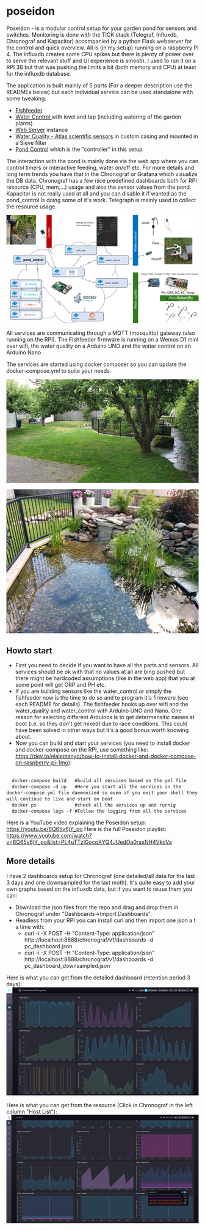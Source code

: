 # poseidon
Poseidon - is a modular control setup for your garden pond for sensors and switches. Monitoring is done with the TICK stack (Telegraf, Influxdb, Chronograf and Kapacitor) accompanied by a python Flask webserver for the control and quick overview. All is (in my setup) running on a raspberry PI 4. The influxdb creates some CPU spikes but there is plenty of power over to serve the relevant stuff and UI experience is smooth. I used to run it on a RPI 3B but that was pushing the limits a bit (both memory and CPU) at least for the influxdb database.

The application is built mainly of 5 parts (For a deeper description use the READMEs below) but each individual service can be used standalone with some tweaking:
* [Fishfeeder](https://github.com/boanjo/poseidon/tree/main/fishfeeder/README.md) 
* [Water Control ](https://github.com/boanjo/poseidon/tree/main/water_control/README.md) with level and tap (including watering of the garden plants)
* [Web Server](https://github.com/boanjo/poseidon/tree/main/web_app/README.md) instance
* [Water Quality - Atlas scientific sensors](https://github.com/boanjo/poseidon/tree/main/water_quality/README.md) in custom casing and mounted in a Sieve filter
* [Pond Control](https://github.com/boanjo/poseidon/tree/main/pond_control/README.md) which is the "controller" in this setup 

The interaction with the pond is mainly done via the web app where you can control timers or interactive feeding, water on/off etc. For more details and long term trends you have that in the Chronograf or Grafana which visualize the DB data. Chronograf has a few nice predefined dashboards both for RPI resource (CPU, mem,...) usage and also the sensor values from the pond. Kapacitor is not really used at all and you can disable it if wanted as the pond_control is doing some of it's work. Telegraph is mainly used to collect the resource usage.

![0](https://github.com/boanjo/boanjo.github.io/blob/master/poseidon_overview.JPG?raw=true "Overview!")

All services are communicating through a MQTT (mosquitto) gateway (also running on the RPI). The Fishfeeder firmware is running on a Wemos D1 mini over wifi, the water quality on a Arduino UNO and the water control on an Arduino Nano 

The services are started using docker composer so you can update the docker-compose.yml to suite your needs. 

![1](https://github.com/boanjo/boanjo.github.io/blob/master/poseidon_garden.JPG?raw=true "Not all days are sunny!")

![2](https://github.com/boanjo/boanjo.github.io/blob/master/pond_1.jpg?raw=true "Pond!")

## Howto start
* First you need to decide if you want to have all the parts and sensors. All services should be ok with that no values at all are bing pushed but there might be hardcoded assumptions (like in the web app) that you at some point will get ORP and PH etc.
* If you are building sensors like the water_control or simply the fishfeeder now is the time to do so and to program it's firmware (see each README for details). The fishfeeder hooks up over wifi and the water_quality and water_control with Arduino UNO and Nano. One reason for selecting different Arduinos is to get determensitic names at boot (i.e. so they don't get mixed) due to race conditions. This could have been solved in other ways but it's a good bonus worth knowing about.
* Now you can build and start your services (you need to install docker and docker-compose on the RPI, use something like: https://dev.to/elalemanyo/how-to-install-docker-and-docker-compose-on-raspberry-pi-1mo):

<pre><code>
  docker-compose build   #build all services based on the yml file
  docker-compose -d up   #Here you start all the services in the docker-compose.yml file daemonized so even if you exit your shell they will continue to live and start on boot
  docker ps              #check all the services up and runnig
  docker-compose logs -f #Follow the logging from all the services
</code></pre>

Here is a YouTube video explaining the Poseidon setup: https://youtu.be/6Q65v6jY_po
Here is the full Poseidon playlist: https://www.youtube.com/watch?v=6Q65v6jY_po&list=PL4uTTzIGocpXYQ4JUedOa0raxNH4VkoVa

## More details
I have 2 dashboards setup for Chronograf (one detailed/all data for the last 3 days and one downsampled for the last moth). It's quite easy to add your own graphs based on the influxdb data, but if you want to reuse them you can:
* Download the json files from the repo and drag and drop them in Chronograf under "Dashboards->Import Dashboards".
* Headless from your RPI you can install curl and then import one json a t a time with:
  * curl -i -X POST -H "Content-Type: application/json" http://localhost:8888/chronograf/v1/dashboards -d pc_dashboard.json
  * curl -i -X POST -H "Content-Type: application/json" http://localhost:8888/chronograf/v1/dashboards -d pc_dashboard_downsampled.json

Here is what you can get from the detailed dashboard (retention period 3 days):
![3](https://github.com/boanjo/boanjo.github.io/blob/master/poseidon_sensor_details.png?raw=true "Dashboard")



Here is what you can get from the resource (Click in Chronograf in the left column "Host List"):
![4](https://github.com/boanjo/boanjo.github.io/blob/master/poseidon_host_resources.png?raw=true "Host resource usage")
